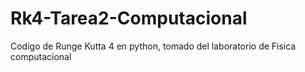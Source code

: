 # Rk4-Tarea2-Computacional
Codigo de Runge Kutta 4 en python, tomado del laboratorio de Fisica computacional
